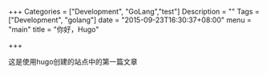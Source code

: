 +++
Categories = ["Development", "GoLang","test"]
Description = ""
Tags = ["Development", "golang"]
date = "2015-09-23T16:30:37+08:00"
menu = "main"
title = "你好，Hugo"

+++

这是使用hugo创建的站点中的第一篇文章